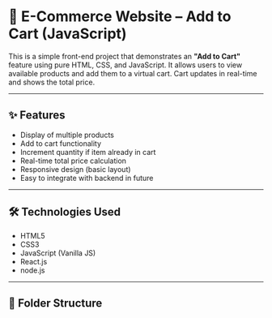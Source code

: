# 🛒 E-Commerce Website – Add to Cart (JavaScript)

This is a simple front-end project that demonstrates an **"Add to Cart"** feature using pure HTML, CSS, and JavaScript. It allows users to view available products and add them to a virtual cart. Cart updates in real-time and shows the total price.

---

## ✨ Features

- Display of multiple products
- Add to cart functionality
- Increment quantity if item already in cart
- Real-time total price calculation
- Responsive design (basic layout)
- Easy to integrate with backend in future

---

## 🛠️ Technologies Used

- HTML5
- CSS3
- JavaScript (Vanilla JS)
- React.js
- node.js

---

## 📁 Folder Structure

